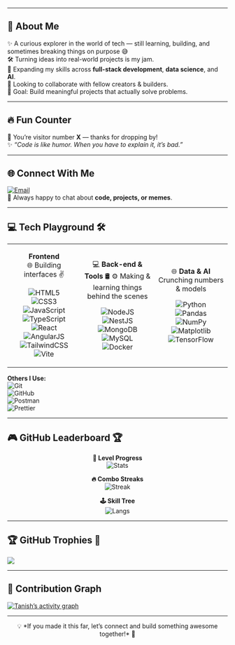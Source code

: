 <!-- Banner -->


---

## 💫 About Me  
✨ A curious explorer in the world of tech — still learning, building, and sometimes breaking things on purpose 😅  
🛠️ Turning ideas into real-world projects is my jam.  
🌱 Expanding my skills across **full-stack development**, **data science**, and **AI**.  
🤝 Looking to collaborate with fellow creators & builders.  
🎯 Goal: Build meaningful projects that actually solve problems.  

---

## 🔥 Fun Counter  
🎉 You’re visitor number **X** — thanks for dropping by!  
✨ *“Code is like humor. When you have to explain it, it’s bad.”*  

---

## 🌐 Connect With Me  
[![Email](https://img.shields.io/badge/Email-D14836?style=for-the-badge&logo=gmail&logoColor=white)](mailto:tanishsharma080@gmail.com)  
💌 Always happy to chat about **code, projects, or memes**.  

---

## 💻 Tech Playground 🛠️  

<table align="center">
<tr>
<td align="center" width="33%">
  
**Frontend**  
🌐 Building interfaces ✌ 
  
![HTML5](https://img.shields.io/badge/html5-%23E34F26.svg?style=flat&logo=html5&logoColor=white)  
![CSS3](https://img.shields.io/badge/css3-%231572B6.svg?style=flat&logo=css3&logoColor=white)  
![JavaScript](https://img.shields.io/badge/javascript-%23323330.svg?style=flat&logo=javascript&logoColor=%23F7DF1E)  
![TypeScript](https://img.shields.io/badge/typescript-%23007ACC.svg?style=flat&logo=typescript&logoColor=white)  
![React](https://img.shields.io/badge/react-%2320232a.svg?style=flat&logo=react&logoColor=%2361DAFB)  
![AngularJS](https://img.shields.io/badge/angular.js-%23E23237.svg?style=flat&logo=angularjs&logoColor=white)  
![TailwindCSS](https://img.shields.io/badge/tailwindcss-%2338B2AC.svg?style=flat&logo=tailwind-css&logoColor=white)  
![Vite](https://img.shields.io/badge/vite-%23646CFF.svg?style=flat&logo=vite&logoColor=white)  

</td>
<td align="center" width="33%">
  
💻 **Back-end & Tools** 🛢️
⚙️ Making & learning things behind the scenes  
  
![NodeJS](https://img.shields.io/badge/node.js-6DA55F?style=flat&logo=node.js&logoColor=white)  
![NestJS](https://img.shields.io/badge/nestjs-%23E0234E.svg?style=flat&logo=nestjs&logoColor=white)  
![MongoDB](https://img.shields.io/badge/MongoDB-%234ea94b.svg?style=flat&logo=mongodb&logoColor=white)  
![MySQL](https://img.shields.io/badge/mysql-4479A1.svg?style=flat&logo=mysql&logoColor=white)  
![Docker](https://img.shields.io/badge/docker-%230db7ed.svg?style=flat&logo=docker&logoColor=white)  

</td>
<td align="center" width="33%">
  
🌐 **Data & AI**  
 Crunching numbers & models  
  
![Python](https://img.shields.io/badge/python-3670A0?style=flat&logo=python&logoColor=ffdd54)  
![Pandas](https://img.shields.io/badge/pandas-%23150458.svg?style=flat&logo=pandas&logoColor=white)  
![NumPy](https://img.shields.io/badge/numpy-%23013243.svg?style=flat&logo=numpy&logoColor=white)  
![Matplotlib](https://img.shields.io/badge/Matplotlib-%23ffffff.svg?style=flat&logo=Matplotlib&logoColor=black)  
![TensorFlow](https://img.shields.io/badge/TensorFlow-%23FF6F00.svg?style=flat&logo=TensorFlow&logoColor=white)  

</td>
</tr>
</table>

**Others I Use:**  
![Git](https://img.shields.io/badge/git-%23F05033.svg?style=flat&logo=git&logoColor=white)  
![GitHub](https://img.shields.io/badge/github-%23121011.svg?style=flat&logo=github&logoColor=white)  
![Postman](https://img.shields.io/badge/Postman-FF6C37?style=flat&logo=postman&logoColor=white)  
![Prettier](https://img.shields.io/badge/prettier-%23F7B93E.svg?style=flat&logo=prettier&logoColor=black)  

---

## 🎮 GitHub Leaderboard 🏆  

<div align="center">

**🏅 Level Progress**  
![Stats](https://github-readme-stats.vercel.app/api?username=Tanish02&show_icons=true&theme=chartreuse-dark&hide_border=true&rank_icon=github&include_all_commits=true&count_private=true)  

**🔥 Combo Streaks**  
![Streak](https://github-readme-streak-stats-eight.vercel.app?user=Tanish02&theme=chartreuse-dark&hide_border=true&fire=EB1D36&currStreakLabel=39FF14)  

**🕹️ Skill Tree**  
![Langs](https://github-readme-stats.vercel.app/api/top-langs/?username=Tanish02&layout=donut&theme=chartreuse-dark&hide_border=true&count_private=true)  

</div>

---

## 🏆 GitHub Trophies 🏅  
![](https://github-profile-trophy.vercel.app/?username=Tanish02&theme=radical&no-frame=false&no-bg=false&margin-w=4)  

---

## 🌱 Contribution Graph  
[![Tanish’s activity graph](https://github-readme-activity-graph.vercel.app/graph?username=Tanish02&theme=react-dark&hide_border=true&bg_color=0D1117&line=39FF14&point=FFFFFF)](https://github.com/Tanish02)  

---

<!-- Footer -->
<p align="center">  
💡 *If you made it this far, let’s connect and build something awesome together!* 🚀  
</p>
